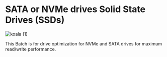 # SATA or NVMe drives Solid State Drives (SSDs)

![koala (1)](https://github.com/KOALAaufPILLEN/NVME-Trim/assets/92574026/3d6f5fd7-2b4a-4b5c-9b43-4eff8fecf60b)


This Batch is for drive optimization for NVMe and SATA drives for maximum read/write performance.
